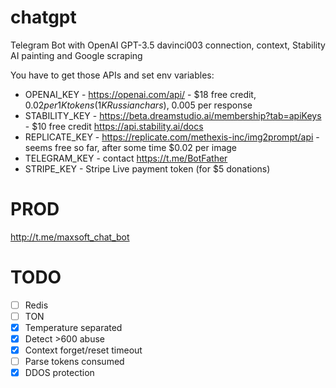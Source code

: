 # chatgpt

Telegram Bot with OpenAI GPT-3.5 davinci003 connection, context, Stability AI painting and Google scraping

You have to get those APIs and set env variables:

-   OPENAI_KEY - https://openai.com/api/ - $18 free credit, $0.02 per 1K tokens (1K Russian chars), ~$0.005 per response
-   STABILITY_KEY - https://beta.dreamstudio.ai/membership?tab=apiKeys - $10 free credit https://api.stability.ai/docs
-   REPLICATE_KEY - https://replicate.com/methexis-inc/img2prompt/api - seems free so far, after some time $0.02 per image
-   TELEGRAM_KEY - contact https://t.me/BotFather
-   STRIPE_KEY - Stripe Live payment token (for $5 donations)

# PROD

http://t.me/maxsoft_chat_bot

# TODO

-   [ ] Redis
-   [ ] TON
-   [x] Temperature separated
-   [x] Detect >600 abuse
-   [x] Context forget/reset timeout
-   [ ] Parse tokens consumed
-   [x] DDOS protection
